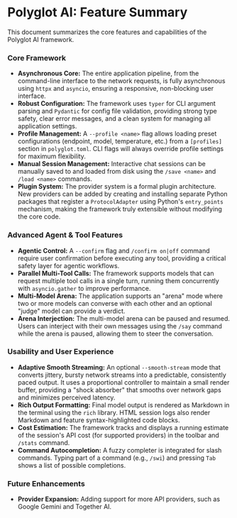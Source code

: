 # Polyglot AI: Feature Summary

This document summarizes the core features and capabilities of the Polyglot AI framework.

### Core Framework

*   **Asynchronous Core:** The entire application pipeline, from the command-line interface to the network requests, is fully asynchronous using `httpx` and `asyncio`, ensuring a responsive, non-blocking user interface.
*   **Robust Configuration:** The framework uses `typer` for CLI argument parsing and `Pydantic` for config file validation, providing strong type safety, clear error messages, and a clean system for managing all application settings.
*   **Profile Management:** A `--profile <name>` flag allows loading preset configurations (endpoint, model, temperature, etc.) from a `[profiles]` section in `polyglot.toml`. CLI flags will always override profile settings for maximum flexibility.
*   **Manual Session Management:** Interactive chat sessions can be manually saved to and loaded from disk using the `/save <name>` and `/load <name>` commands.
*   **Plugin System:** The provider system is a formal plugin architecture. New providers can be added by creating and installing separate Python packages that register a `ProtocolAdapter` using Python's `entry_points` mechanism, making the framework truly extensible without modifying the core code.

### Advanced Agent & Tool Features

*   **Agentic Control:** A `--confirm` flag and `/confirm on|off` command require user confirmation before executing any tool, providing a critical safety layer for agentic workflows.
*   **Parallel Multi-Tool Calls:** The framework supports models that can request multiple tool calls in a single turn, running them concurrently with `asyncio.gather` to improve performance.
*   **Multi-Model Arena:** The application supports an "arena" mode where two or more models can converse with each other and an optional "judge" model can provide a verdict.
*   **Arena Interjection:** The multi-model arena can be paused and resumed. Users can interject with their own messages using the `/say` command while the arena is paused, allowing them to steer the conversation.

### Usability and User Experience

*   **Adaptive Smooth Streaming:** An optional `--smooth-stream` mode that converts jittery, bursty network streams into a predictable, consistently paced output. It uses a proportional controller to maintain a small render buffer, providing a "shock absorber" that smooths over network gaps and minimizes perceived latency.
*   **Rich Output Formatting:** Final model output is rendered as Markdown in the terminal using the `rich` library. HTML session logs also render Markdown and feature syntax-highlighted code blocks.
*   **Cost Estimation:** The framework tracks and displays a running estimate of the session's API cost (for supported providers) in the toolbar and `/stats` command.
*   **Command Autocompletion:** A fuzzy completer is integrated for slash commands. Typing part of a command (e.g., `/swi`) and pressing `Tab` shows a list of possible completions.

### Future Enhancements

*   **Provider Expansion:** Adding support for more API providers, such as Google Gemini and Together AI.
